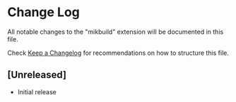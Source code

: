 # Change Log

All notable changes to the "mikbuild" extension will be documented in this file.

Check [Keep a Changelog](http://keepachangelog.com/) for recommendations on how to structure this file.

## [Unreleased]

- Initial release
